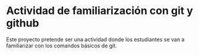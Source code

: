 # Actividad de familiarización con git y github

Este proyecto pretende ser una actividad donde los estudiantes se van a 
familiarizar con los comandos básicos de git. 